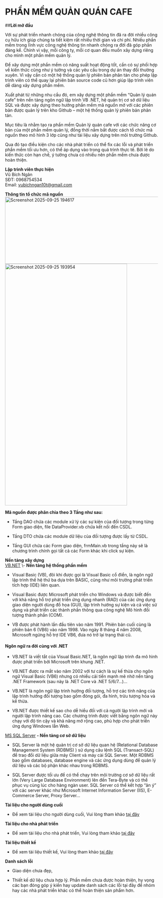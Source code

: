 # **PHẦN MỀM QUẢN QUÁN CAFE** 

##**Lời mở đầu**

Với sự phát triển nhanh chóng của công nghệ thông tin đã ra đời nhiều công cụ hữu ích giúp chúng ta tiết kiệm rất nhiều thời gian và chi phí. Nhiều phần mềm trong lĩnh vực công nghệ thông tin nhanh chóng ra đời đã góp phần đáng kể. Chính vì vậy, mỗi công ty, mỗi cơ quan đều muốn xây dựng riêng cho mình một phần mềm quản lý.

Để xây dựng một phần mềm có năng suất hoạt động tốt, cần có sự phối hợp về kiến thức cũng như ý tưởng và các yêu cầu trong dự án thay đổi thường xuyên. Vì vậy cần có một hệ thống quản lý phiên bản phân tán cho phép lập trình viên có thể quay lại phiên bản source code cũ hơn giúp lập trình viên dễ dàng xây dựng phần mềm.

Xuất phát từ những nhu cầu đó, em xây dựng một phần mềm “Quản lý quán cafe” trên nền tảng ngôn ngữ lập trình VB .NET, hệ quản trị cơ sở dữ liệu SQL và được xây dựng theo hướng phần mềm mã nguồn mở với các phiên bản được quản lý trên kho Github – một hệ thống quản lý phiên bản phân tán.

Mục tiêu là nhằm tạo ra phần mềm Quản lý quán cafe với các chức năng cơ bản của một phần mềm quản lý, đồng thời nắm bắt được cách tổ chức mã nguồn theo mô hình 3 lớp cũng như tài liệu xây dựng trên môi trường Github.

Qua đó tạo điều kiện cho các nhà phát triển có thể fix các lỗi và phát triển phần mềm tối ưu hơn, có thể áp dụng vào trong quá trình thực tế. Bởi lẽ do kiến thức còn hạn chế, ý tưởng chưa có nhiều nên phần mềm chưa được hoàn thiện.

**Lập trình viên thực hiện**  
Vũ Bích Ngân  
SĐT: 0968754534  
Email: [vubichngan10t@gmail.com](mailto:vubichngan10t@gmail.com)

**Thông tin tổ chức mã nguồn**  
<img width="529" height="221" alt="Screenshot 2025-09-25 194617" src="https://github.com/user-attachments/assets/35e39ea8-0f53-456f-bf3c-fbca0e98745d" />
<img width="402" height="797" alt="Screenshot 2025-09-25 193954" src="https://github.com/user-attachments/assets/f38978c3-9204-4c13-ab1d-46443c30db08" />

**Mã nguồn được phân chia theo 3 Tầng như sau:**

* Tầng DAO chứa các module xử lý các sự kiện của đối tượng trong từng Form giao diện, file DataProvider.vb chứa kết nối đến CSDL.

* Tầng DTO chứa các module dữ liệu của đối tượng được lấy từ CSDL.

* Tầng GUI chứa các Form giao diện, frmMain.vb trong tầng này sẽ là chương trình chính gọi tất cả các Form khác khi click sự kiện.

**Nền tảng xây dựng**  
[VB.NET](https://en.wikipedia.org/wiki/Visual_Basic_(.NET)) \- **Nền tảng hệ thống phần mềm**

* Visual Basic (VB), đôi khi được gọi là Visual Basic cổ điển, là ngôn ngữ lập trình thế hệ thứ ba dựa trên BASIC, cũng như môi trường phát triển tích hợp (IDE) liên quan.

* Visual Basic được Microsoft phát triển cho Windows và được biết đến với khả năng hỗ trợ phát triển ứng dụng nhanh (RAD) của các ứng dụng giao diện người dùng đồ họa (GUI), lập trình hướng sự kiện và cả việc sử dụng và phát triển các thành phần thông qua công nghệ Mô hình đối tượng thành phần (COM).

* VB được phát hành lần đầu tiên vào năm 1991\. Phiên bản cuối cùng là phiên bản 6 (VB6) vào năm 1998\. Vào ngày 8 tháng 4 năm 2008, Microsoft ngừng hỗ trợ IDE VB6, đưa nó trở lại trạng thái cũ.

#### **Ngôn ngữ ra đời cùng với .NET**

* VB.NET là viết tắt của Visual Basic.NET, là ngôn ngữ lập trình đa mô hình được phát triển bởi Microsoft trên khung .NET. 

* VB.NET được ra mắt vào năm 2002 với tư cách là sự kế thừa cho ngôn ngữ Visual Basic (VB6) nhưng có nhiều cải tiến mạnh mẽ nhờ nền tảng .NET Framework (sau này là .NET Core và .NET 5/6/7…)...

* VB.NET là ngôn ngữ lập trình hướng đối tượng, hỗ trợ các tính năng của lập trình hướng đối tượng bao gồm đóng gói, đa hình, trừu tượng hóa và kế thừa.

* VB.NET được thiết kế sao cho dễ hiểu đối với cả người lập trình mới và người lập trình nâng cao. Các chương trình được viết bằng ngôn ngữ này chạy với độ tin cậy và khả năng mở rộng cao, phù hợp cho phát triển ứng dụng Windows lẫn Web.

[MS SQL Server](https://www.microsoft.com/en-us/sql-server/sql-server-2019) **\- Nền tảng cơ sở dữ liệu**

* SQL Server là một hệ quản trị cơ sở dữ liệu quan hệ (Relational Database Management System (RDBMS) ) sử dụng câu lệnh SQL (Transact-SQL) để trao đổi dữ liệu giữa máy Client và máy cài SQL Server. Một RDBMS bao gồm databases, database engine và các ứng dụng dùng để quản lý dữ liệu và các bộ phận khác nhau trong RDBMS.

* SQL Server được tối ưu để có thể chạy trên môi trường cơ sở dữ liệu rất lớn (Very Large Database Environment) lên đến Tera-Byte và có thể phục vụ cùng lúc cho hàng ngàn user. SQL Server có thể kết hợp “ăn ý” với các server khác như Microsoft Internet Information Server (IIS), E-Commerce Server, Proxy Server…

**Tài liệu cho người dùng cuối**

* Để xem tài liệu cho người dùng cuối, Vui lòng tham khảo [tại đây](https://github.com/vubichngan/QLQC/blob/main/Document/T%C3%A0i%20li%E1%BB%87u%20cho%20ng%C6%B0%E1%BB%9Di%20d%C3%B9ng%20cu%E1%BB%91i.md)

**Tài liệu cho nhà phát triển**

* Để xem tài liệu cho nhà phát triển, Vui lòng tham khảo [tại đây](https://github.com/vubichngan/QLQC/blob/main/Document/T%C3%A0i%20Li%E1%BB%87u%20D%C3%A0nh%20Cho%20Nh%C3%A0%20Ph%C3%A1t%20Tri%E1%BB%83n.md)

**Tài liệu thiết kế**

* Để xem tài liệu thiết kế, Vui lòng tham khảo [tại đây](https://github.com/vubichngan/QLQC/blob/main/Document/T%C3%A0i%20li%E1%BB%87u%20thi%E1%BA%BFt%20k%E1%BA%BF.md)

**Danh sách lỗi**

* Giao diện chưa đẹp,

* Thiết kế dữ liệu chưa hợp lý. Phần mềm chưa được hoàn thiện, hy vọng các bạn đóng góp ý kiến hay update danh sách các lỗi tại đây để nhóm hay các nhà phát triển khác có thể hoàn thiện sản phẩm hơn. 
